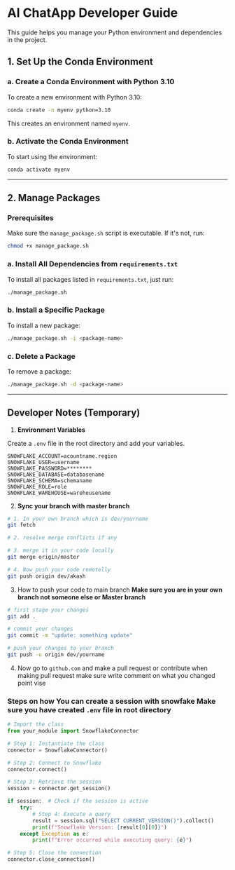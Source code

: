 # AI ChatApp Developer Guide

This guide helps you manage your Python environment and dependencies in the project.

## 1. Set Up the Conda Environment

### a. Create a Conda Environment with Python 3.10
To create a new environment with Python 3.10:
```bash
conda create -n myenv python=3.10
```
This creates an environment named `myenv`.

### b. Activate the Conda Environment
To start using the environment:
```bash
conda activate myenv
```
---

## 2. Manage Packages

### Prerequisites
Make sure the `manage_package.sh` script is executable. If it's not, run:
```bash
chmod +x manage_package.sh
```

### a. Install All Dependencies from `requirements.txt`
To install all packages listed in `requirements.txt`, just run:
```bash
./manage_package.sh
```

### b. Install a Specific Package
To install a new package:
```bash
./manage_package.sh -i <package-name>
```

### c. Delete a Package
To remove a package:
```bash
./manage_package.sh -d <package-name>
```

---

## Developer Notes (Temporary)

1. **Environment Variables**

Create a `.env` file in the root directory and add your variables.
```env
SNOWFLAKE_ACCOUNT=acountname.region
SNOWFLAKE_USER=username
SNOWFLAKE_PASSWORD=********
SNOWFLAKE_DATABASE=databasename
SNOWFLAKE_SCHEMA=schemaname
SNOWFLAKE_ROLE=role
SNOWFLAKE_WAREHOUSE=warehousename
```

2. **Sync your branch with master branch**
```bash
# 1. In your own branch which is dev/yourname
git fetch

# 2. resolve merge conflicts if any

# 3. merge it in your code locally
git merge origin/master

# 4. Now push your code remotelly
git push origin dev/akash
```


3. How to push your code to main branch **Make sure you are in your own branch not someone else or Master branch**
```bash
# first stage your changes
git add .

# commit your changes
git commit -m "update: something update"

# push your changes to your branch
git push -u origin dev/yourname
```

4. Now go to `github.com` and make a pull request or contribute when making pull request make sure write comment on what you changed point vise

### Steps on how You can create a session with snowfake **Make sure you have created `.env` file in root directory**
```python
# Import the class
from your_module import SnowflakeConnector

# Step 1: Instantiate the class
connector = SnowflakeConnector()

# Step 2: Connect to Snowflake
connector.connect()

# Step 3: Retrieve the session
session = connector.get_session()

if session:  # Check if the session is active
    try:
        # Step 4: Execute a query
        result = session.sql("SELECT CURRENT_VERSION()").collect()
        print(f"Snowflake Version: {result[0][0]}")
    except Exception as e:
        print(f"Error occurred while executing query: {e}")

# Step 5: Close the connection
connector.close_connection()
```

